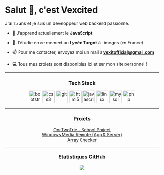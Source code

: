 # Salut 👋, c'est Vexcited
J'ai 15 ans et je suis un développeur web backend passionné.

<!-- [![Spotify](https://vexcited.vercel.app/api/spotify)](https://open.spotify.com/user/ya2pmsrwdxkarhyp4q4a5a4or) -->

- 🔭 J'apprend actuellement le **JavaScript**

- 🌱 J'étudie en ce moment au **Lycée Turgot** à Limoges (en France)

- 📫 Pour me contacter, envoyez moi un mail à <a href="mailto:vexitofficial@gmail.com">**vexitofficial@gmail.com**</a>

- 💻 Tous mes projets sont disponibles ici et sur <a href="https://www.vexcited.ml">mon site personnel</a> !

<hr>
<h3 align="center">Tech Stack</h3>
<p align="center"> <img src="https://devicons.github.io/devicon/devicon.git/icons/bootstrap/bootstrap-plain.svg" alt="bootstrap" width="40" height="40"/> <img src="https://devicons.github.io/devicon/devicon.git/icons/css3/css3-original-wordmark.svg" alt="css3" width="40" height="40"/> <img src="https://www.vectorlogo.zone/logos/git-scm/git-scm-icon.svg" alt="git" width="40" height="40"/> <img src="https://devicons.github.io/devicon/devicon.git/icons/html5/html5-original-wordmark.svg" alt="html5" width="40" height="40"/> <img src="https://devicons.github.io/devicon/devicon.git/icons/javascript/javascript-original.svg" alt="javascript" width="40" height="40"/> <img src="https://devicons.github.io/devicon/devicon.git/icons/linux/linux-original.svg" alt="linux" width="40" height="40"/> <img src="https://devicons.github.io/devicon/devicon.git/icons/mysql/mysql-original-wordmark.svg" alt="mysql" width="40" height="40"/> <img src="https://devicons.github.io/devicon/devicon.git/icons/php/php-original.svg" alt="php" width="40" height="40"/></p>

<hr>

<h3 align="center">Projets</h3>
<p align="center">
  <a href = "https://vexcited.github.io/onetwotrie">OneTwoTrie - School Project</a> <br>
  <a href = "https://github.com/Vexcited/windowsmediaremote-app">Windows Media Remote (App & Server)</a> <br>
  <a href = "https://github.com/Vexcited/array-checker">Array Checker</a>
</p>

<hr>

<h3 align="center">Statistiques GitHub</h3>
<p align = "center">
  <a href="https://github-readme-stats.vercel.app/api/top-langs/?username=vexcited&theme=tokyonight" title="Click -> Languages + utilisés"><img src = "https://github-readme-stats.vercel.app/api?username=vexcited&show_icons=true&theme=tokyonight&line_height=27"></a> <br>
</p>



